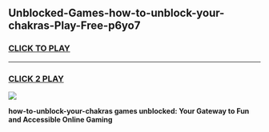 
## Unblocked-Games-how-to-unblock-your-chakras-Play-Free-p6yo7
<h3>
<a href="https://premium76.site?title=how-to-unblock-your-chakras&ref=12A">CLICK TO PLAY</a></h3>
<hr>

<h3>
<a href="https://premium76.site?title=how-to-unblock-your-chakras&ref=12A">CLICK 2 PLAY</a>
  
</h3>

<a href="https://premium76.site?title=how-to-unblock-your-chakras&ref=12A"><img src="https://clearcache.store/games.png"></a>


**how-to-unblock-your-chakras games unblocked: Your Gateway to Fun and Accessible Online Gaming**
